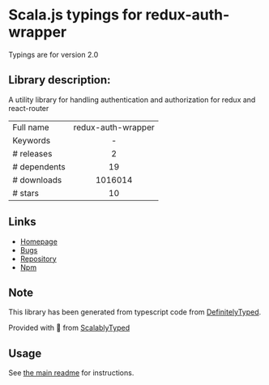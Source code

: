 
# Scala.js typings for redux-auth-wrapper

Typings are for version 2.0

## Library description:
A utility library for handling authentication and authorization for redux and react-router

|                    |                 |
| ------------------ | :-------------: |
| Full name          | redux-auth-wrapper |
| Keywords           | - |
| # releases         | 2 |
| # dependents       | 19 |
| # downloads        | 1016014 |
| # stars            | 10 |

## Links
- [Homepage](https://github.com/mjrussell/redux-auth-wrapper#readme)
- [Bugs](https://github.com/mjrussell/redux-auth-wrapper/issues)
- [Repository](https://github.com/mjrussell/redux-auth-wrapper)
- [Npm](https://www.npmjs.com/package/redux-auth-wrapper)
    


## Note
This library has been generated from typescript code from [DefinitelyTyped](https://definitelytyped.org).

Provided with :purple_heart: from [ScalablyTyped](https://github.com/oyvindberg/ScalablyTyped)

## Usage
See [the main readme](../../readme.md) for instructions.


